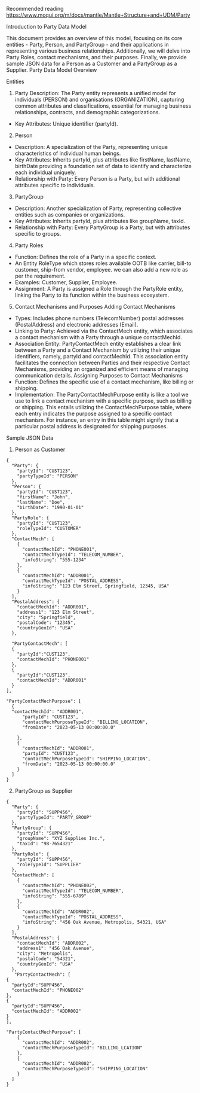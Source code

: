 Recommended reading
https://www.moqui.org/m/docs/mantle/Mantle+Structure+and+UDM/Party

Introduction to Party Data Model

This document provides an overview of this model, focusing on its core entities - Party, Person, and PartyGroup - and their applications in representing various business relationships. Additionally, we will delve into Party Roles, contact mechanisms, and their purposes. Finally, we provide sample JSON data for a Person as a Customer and a PartyGroup as a Supplier.
Party Data Model Overview

Entities
1. Party
Description:  The Party entity represents a unified model for individuals (PERSON) and organisations (ORGANIZATION), capturing common attributes and classifications, essential for managing business relationships, contracts, and demographic categorizations.
* Key Attributes: Unique identifier (partyId).
2. Person
* Description: A specialization of the Party, representing unique characteristics of individual human beings.
* Key Attributes: Inherits partyId, plus attributes like firstName, lastName, birthDate providing a foundation set of data to identify and characterize each individual uniquely.
* Relationship with Party: Every Person is a Party, but with additional attributes specific to individuals.
3. PartyGroup
* Description: Another specialization of Party, representing collective entities such as companies or organizations.
* Key Attributes: Inherits partyId, plus attributes like groupName, taxId.
* Relationship with Party: Every PartyGroup is a Party, but with attributes specific to groups.
4. Party Roles
* Function: Defines the role of a Party in a specific context.
* An Entity RoleType which stores roles available OOTB like carrier, bill-to customer, ship-from vendor, employee. we can also add a new role as per the requirement.
* Examples: Customer, Supplier, Employee.
* Assignment: A Party is assigned a Role through the PartyRole entity, linking the Party to its function within the business ecosystem.
5. Contact Mechanisms and Purposes Adding Contact Mechanisms
* Types: Includes phone numbers (TelecomNumber) postal addresses (PostalAddress) and electronic addresses (Email).
* Linking to Party: Achieved via the ContactMech entity, which associates a contact mechanism with a Party through a unique contactMechId.
* Association Entity: PartyContactMech entity establishes a clear link between a Party and a Contact Mechanism by utilizing their unique identifiers, namely, partyId and contactMechId. This association entity facilitates the connection between Parties and their respective Contact Mechanisms, providing an organized and efficient means of managing communication details.
Assigning Purposes to Contact Mechanisms
* Function: Defines the specific use of a contact mechanism, like billing or shipping.
* Implementation: The PartyContactMechPurpose entity is like a tool we use to link a contact mechanism with a specific purpose, such as billing or shipping.  This entails utilizing the ContactMechPurpose table, where each entry indicates the purpose assigned to a specific contact mechanism. For instance, an entry in this table might signify that a particular postal address is designated for shipping purposes.

Sample JSON Data
1. Person as Customer
```
{
  "Party": {
    "partyId": "CUST123",
    "partyTypeId": "PERSON"
  },
  "Person": {
    "partyId": "CUST123",
    "firstName": "John",
    "lastName": "Doe",
    "birthDate": "1990-01-01"
  },
  "PartyRole": {
    "partyId": "CUST123",
    "roleTypeId": "CUSTOMER"
  },
  "ContactMech": [
    {
      "contactMechId": "PHONE001",
      "contactMechTypeId": "TELECOM_NUMBER",
      "infoString": "555-1234"
    },
    {
      "contactMechId": "ADDR001",
      "contactMechTypeId": "POSTAL_ADDRESS",
      "infoString": "123 Elm Street, Springfield, 12345, USA"
    }
  ],
  "PostalAddress": {
    "contactMechId": "ADDR001",
    "address1": "123 Elm Street",
    "city": "Springfield",
    "postalCode": "12345",
    "countryGeoId": "USA"
  },

  "PartyContactMech": [
  {
    "partyId":"CUST123",
    "contactMechId": "PHONE001"
  },
  {
    "partyId":"CUST123",
    "contactMechId": "ADDR001"
  }
],

"PartyContactMechPurpose": [
  {
  "contactMechId": "ADDR001",
      "partyId": "CUST123",
      "contactMechPurposeTypeId": "BILLING_LOCATION",
      "fromDate": "2023-05-13 00:00:00.0"

    },
    {
      "contactMechId": "ADDR001",
      "partyId": "CUST123",
      "contactMechPurposeTypeId": "SHIPPING_LOCATION",
      "fromDate": "2023-05-13 00:00:00.0"
    }
  ]
}
```

2. PartyGroup as Supplier
```
{
  "Party": {
    "partyId": "SUPP456",
    "partyTypeId": "PARTY_GROUP"
  },
  "PartyGroup": {
    "partyId": "SUPP456",
    "groupName": "XYZ Supplies Inc.",
    "taxId": "98-7654321"
  },
  "PartyRole": {
    "partyId": "SUPP456",
    "roleTypeId": "SUPPLIER"
  },
  "ContactMech": [
    {
      "contactMechId": "PHONE002",
      "contactMechTypeId": "TELECOM_NUMBER",
      "infoString": "555-6789"
    },
    {
      "contactMechId": "ADDR002",
      "contactMechTypeId": "POSTAL_ADDRESS",
      "infoString": "456 Oak Avenue, Metropolis, 54321, USA"
    }
  ],
  "PostalAddress": {
    "contactMechId": "ADDR002",
    "address1": "456 Oak Avenue",
    "city": "Metropolis",
    "postalCode": "54321",
    "countryGeoId": "USA"
  },
   "PartyContactMech": [
{
  "partyId":"SUPP456",
  "contactMechId": "PHONE002"
},
{
  "partyId":"SUPP456",
  "contactMechId": "ADDR002"
}
],

"PartyContactMechPurpose": [
    {
      "contactMechId": "ADDR002",
      "contactMechPurposeTypeId": "BILLING_LCATION"
    },
    {
      "contactMechId": "ADDR002",
      "contactMechPurposeTypeId": "SHIPPING_LOCATION"
    }
  ]
}
```




